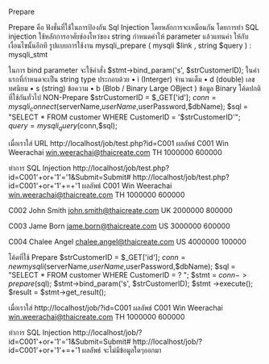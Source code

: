 Prepare

Prepare คือ ฟังชั่นที่ใช้ในการป้องกัน Sql Injection โดยหลักการจะเหมือนกัน 
โดยการทำ SQL injection ใช้หลักการอาศัยช่องโหว่ของ string กำหนดค่าให้ parameter แล้วแทนค่า ให้กับ เงื่อนไขนั้นอีกที 
รูปแบบการใช้งาน
mysqli_prepare ( mysqli $link , string $query ) : mysqli_stmt

ในการ bind parameter จะใช้คำสั่ง
$stmt->bind_param('s', $strCustomerID); 
ในค่าแรกที่กำหนดจะเป็น string type ประกอบด้วย 
•	    i (Interger) จำนวนเต็ม
•	    d (double) เลขทศนิยม
•	    s (string) ข้อความ
•	    b (Blob / Binary Large OBject ) ข้อมูล Binary
โค้ดปกติที่ใช้กันทั่วไป NON-Prepare
$strCustomerID = $_GET['id']; 
$conn = mysqli_connect($serverName,$userName,$userPassword,$dbName);
$sql = "SELECT * FROM customer WHERE CustomerID = '$strCustomerID'";
$query = mysqli_query($conn,$sql);

เมื่อเราใส่ URL http://localhost/job/test.php?id=C001
ผลลัพธ์
C001
Win Weerachai
win.weerachai@thaicreate.com
TH
1000000
600000

ทำการ SQL Injection
http://localhost/job/test.php?id=C001'+or+'1'='1&Submit=Submit#
http://localhost/job/test.php?id=C001'+or+'1'+=+'1
ผลลัพธ์
C001
Win Weerachai
win.weerachai@thaicreate.com
TH
1000000
600000

C002
John Smith
john.smith@thaicreate.com
UK
2000000
800000

C003
Jame Born
jame.born@thaicreate.com
US
3000000
600000

C004
Chalee Angel
chalee.angel@thaicreate.com
US
4000000
100000

โค้ดที่ใช้ Prepare
$strCustomerID = $_GET['id'];
$conn = new mysqli($serverName,$userName,$userPassword,$dbName);
$sql = "SELECT * FROM customer WHERE CustomerID = ? ";
$stmt = $conn->prepare($sql);
$stmt->bind_param('s', $strCustomerID); 
$stmt ->execute();
$result = $stmt->get_result();

เมื่อเราใส่ http://localhost/job/?id=C001
ผลลัพธ์
C001
Win Weerachai
win.weerachai@thaicreate.com
TH
1000000
600000

ทำการ SQL Injection
http://localhost/job/?id=C001'+or+'1'='1&Submit=Submit#
http://localhost/job/?id=C001'+or+'1'+=+'1
ผลลัพธ์
จะไม่มีข้อมูลใดๆออกมา

